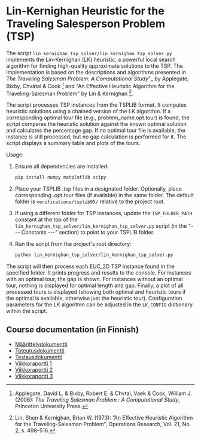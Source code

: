 # Lin-Kernighan Heuristic for the Traveling Salesperson Problem (TSP)

The script `lin_kernighan_tsp_solver/lin_kernighan_tsp_solver.py` implements the Lin-Kernighan (LK) heuristic, a
powerful local search algorithm for finding high-quality approximate solutions to the TSP.
The implementation is based on the descriptions and algorithms presented in _The Traveling
Salesman Problem: A Computational Study_"_ by Applegate, Bixby, Chvátal & Cook [^1] and
"An Effective Heuristic Algorithm for the Traveling-Salesman Problem" by Lin & Kernighan [^2].

The script processes TSP instances from the TSPLIB format. It computes heuristic solutions
using a chained version of the LK algorithm. If a corresponding optimal tour file
(e.g., problem_name.opt.tour) is found, the script compares the heuristic solution
against the known optimal solution and calculates the percentage gap. If no optimal
tour file is available, the instance is still processed, but no gap calculation is
performed for it. The script displays a summary table and plots of the tours.

Usage:
  1. Ensure all dependencies are installed:
     ```bash
     pip install numpy matplotlib scipy
     ```

  2. Place your TSPLIB .tsp files in a designated folder.
     Optionally, place corresponding .opt.tour files (if available) in the same
     folder. The default folder is `verifications/tsplib95/` relative to the project root.

  3. If using a different folder for TSP instances, update the `TSP_FOLDER_PATH` constant
     at the top of the `lin_kernighan_tsp_solver/lin_kernighan_tsp_solver.py` script
     (in the "--- Constants ---" section) to point to your TSPLIB folder.

  4. Run the script from the project's root directory:
     ```bash
     python lin_kernighan_tsp_solver/lin_kernighan_tsp_solver.py
     ```

The script will then process each EUC_2D TSP instance found in the specified folder. It prints progress
and results to the console. For instances with an optimal tour, the gap is shown.
For instances without an optimal tour, nothing is displayed for optimal length and gap.
Finally, a plot of all processed tours is displayed (showing both optimal and heuristic
tours if the optimal is available, otherwise just the heuristic tour). Configuration
parameters for the LK algorithm can be adjusted in the `LK_CONFIG` dictionary
within the script.

## Course documentation (in Finnish)

- [Määrittelydokumentti](/documentation/requirements_specification.md)
- [Toteutusdokumentti](/documentation/implementation_specification.md)
- [Testausdokumentti](/documentation/testing_specification.md)
- [Viikkoraportti 1](/reports/weekly_report_1.md)
- [Viikkoraportti 2](/reports/weekly_report_2.md)
- [Viikkoraportti 3](/reports/weekly_report_3.md)

[^1]: Applegate, David L. & Bixby, Robert E. & Chvtal,  Vaek & Cook, William J. (2006): *The Traveling Salesman Problem : A Computational Study*, Princeton University Press.

[^2]: Lin, Shen & Kernighan, Brian W. (1973): ”An Effective Heuristic Algorithm for the Traveling-Salesman Problem”, Operations Research, Vol. 21, No. 2, s. 498–516.
